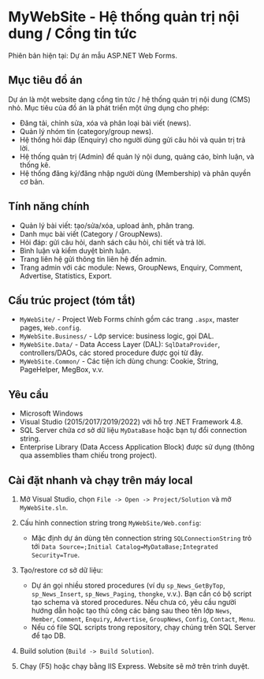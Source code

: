 # MyWebSite - Hệ thống quản trị nội dung / Cổng tin tức

Phiên bản hiện tại: Dự án mẫu ASP.NET Web Forms.

## Mục tiêu đồ án

Dự án là một website dạng cổng tin tức / hệ thống quản trị nội dung (CMS) nhỏ. Mục tiêu của đồ án là phát triển một ứng dụng cho phép:

- Đăng tải, chỉnh sửa, xóa và phân loại bài viết (news).
- Quản lý nhóm tin (category/group news).
- Hệ thống hỏi đáp (Enquiry) cho người dùng gửi câu hỏi và quản trị trả lời.
- Hệ thống quản trị (Admin) để quản lý nội dung, quảng cáo, bình luận, và thống kê.
- Hệ thống đăng ký/đăng nhập người dùng (Membership) và phân quyền cơ bản.

## Tính năng chính

- Quản lý bài viết: tạo/sửa/xóa, upload ảnh, phân trang.
- Danh mục bài viết (Category / GroupNews).
- Hỏi đáp: gửi câu hỏi, danh sách câu hỏi, chi tiết và trả lời.
- Bình luận và kiểm duyệt bình luận.
- Trang liên hệ gửi thông tin liên hệ đến admin.
- Trang admin với các module: News, GroupNews, Enquiry, Comment, Advertise, Statistics, Export.

## Cấu trúc project (tóm tắt)

- `MyWebSite/` - Project Web Forms chính gồm các trang `.aspx`, master pages, `Web.config`.
- `MyWebSite.Business/` - Lớp service: business logic, gọi DAL.
- `MyWebSite.Data/` - Data Access Layer (DAL): `SqlDataProvider`, controllers/DAOs, các stored procedure được gọi từ đây.
- `MyWebSite.Common/` - Các tiện ích dùng chung: Cookie, String, PageHelper, MegBox, v.v.

## Yêu cầu

- Microsoft Windows
- Visual Studio (2015/2017/2019/2022) với hỗ trợ .NET Framework 4.8.
- SQL Server chứa cơ sở dữ liệu `MyDataBase` hoặc bạn tự đổi connection string.
- Enterprise Library (Data Access Application Block) được sử dụng (thông qua assemblies tham chiếu trong project).

## Cài đặt nhanh và chạy trên máy local

1. Mở Visual Studio, chọn `File -> Open -> Project/Solution` và mở `MyWebSite.sln`.
2. Cấu hình connection string trong `MyWebSite/Web.config`:

   - Mặc định dự án dùng tên connection string `SQLConnectionString` trỏ tới `Data Source=;Initial Catalog=MyDataBase;Integrated Security=True`.
     
3. Tạo/restore cơ sở dữ liệu:

   - Dự án gọi nhiều stored procedures (ví dụ `sp_News_GetByTop`, `sp_News_Insert`, `sp_News_Paging`, `thongke`, v.v.). Bạn cần có bộ script tạo schema và stored procedures. Nếu chưa có, yêu cầu người hướng dẫn hoặc tạo thủ công các bảng sau theo tên lớp `News`, `Member`, `Comment`, `Enquiry`, `Advertise`, `GroupNews`, `Config`, `Contact`, `Menu`.
   - Nếu có file SQL scripts trong repository, chạy chúng trên SQL Server để tạo DB.

4. Build solution (`Build -> Build Solution`).
5. Chạy (F5) hoặc chạy bằng IIS Express. Website sẽ mở trên trình duyệt.



